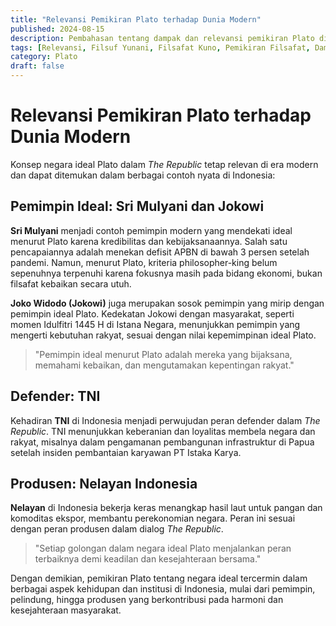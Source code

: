 ```yaml
---
title: "Relevansi Pemikiran Plato terhadap Dunia Modern"
published: 2024-08-15
description: Pembahasan tentang dampak dan relevansi pemikiran Plato di era modern, khususnya dalam konteks Indonesia.
tags: [Relevansi, Filsuf Yunani, Filsafat Kuno, Pemikiran Filsafat, Dampak Modern]
category: Plato
draft: false
---
```


# Relevansi Pemikiran Plato terhadap Dunia Modern

Konsep negara ideal Plato dalam *The Republic* tetap relevan di era modern dan dapat ditemukan dalam berbagai contoh nyata di Indonesia:

## Pemimpin Ideal: Sri Mulyani dan Jokowi

**Sri Mulyani** menjadi contoh pemimpin modern yang mendekati ideal menurut Plato karena kredibilitas dan kebijaksanaannya. Salah satu pencapaiannya adalah menekan defisit APBN di bawah 3 persen setelah pandemi. Namun, menurut Plato, kriteria philosopher-king belum sepenuhnya terpenuhi karena fokusnya masih pada bidang ekonomi, bukan filsafat kebaikan secara utuh.

**Joko Widodo (Jokowi)** juga merupakan sosok pemimpin yang mirip dengan pemimpin ideal Plato. Kedekatan Jokowi dengan masyarakat, seperti momen Idulfitri 1445 H di Istana Negara, menunjukkan pemimpin yang mengerti kebutuhan rakyat, sesuai dengan nilai kepemimpinan ideal Plato.

> "Pemimpin ideal menurut Plato adalah mereka yang bijaksana, memahami kebaikan, dan mengutamakan kepentingan rakyat."

## Defender: TNI

Kehadiran **TNI** di Indonesia menjadi perwujudan peran defender dalam *The Republic*. TNI menunjukkan keberanian dan loyalitas membela negara dan rakyat, misalnya dalam pengamanan pembangunan infrastruktur di Papua setelah insiden pembantaian karyawan PT Istaka Karya.

## Produsen: Nelayan Indonesia

**Nelayan** di Indonesia bekerja keras menangkap hasil laut untuk pangan dan komoditas ekspor, membantu perekonomian negara. Peran ini sesuai dengan peran produsen dalam dialog *The Republic*.

> "Setiap golongan dalam negara ideal Plato menjalankan peran terbaiknya demi keadilan dan kesejahteraan bersama."

Dengan demikian, pemikiran Plato tentang negara ideal tercermin dalam berbagai aspek kehidupan dan institusi di Indonesia, mulai dari pemimpin, pelindung, hingga produsen yang berkontribusi pada harmoni dan kesejahteraan masyarakat.
